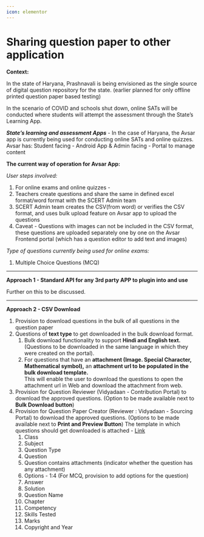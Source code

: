 ```yaml
---
icon: elementor
---
```


# Sharing question paper to other application

**Context:**

In the state of Haryana, Prashnavali is being envisioned as the single source of digital question repository for the state. (earlier planned for only offline printed question paper based testing)

In the scenario of COVID and schools shut down, online SATs will be conducted where students will attempt the assessment through the State’s Learning App.

_**State’s learning and assessment Apps**_ - In the case of Haryana, the Avsar app is currently being used for conducting online SATs and online quizzes.\
Avsar has: Student facing - Android App & Admin facing - Portal to manage content

**The current way of operation for Avsar App:**

_User steps involved:_

1. &#x20;For online exams and online quizzes -&#x20;
2. Teachers create questions and share the same in defined excel format/word format with the SCERT Admin team
3. SCERT Admin team creates the CSV(from word) or verifies the CSV format, and uses bulk upload feature on Avsar app to upload the questions
4. Caveat - Questions with images can not be included in the CSV format, these questions are uploaded separately one by one on the Avsar Frontend portal (which has a question editor to add text and images)

_Type of questions currently being used for online exams:_

1. &#x20;Multiple Choice Questions (MCQ)&#x20;

***

**Approach 1 - Standard API for any 3rd party APP to plugin into and use**

Further on this to be discussed.

&#x20;

***

**Approach 2 - CSV Download**&#x20;

1. Provision to download questions in the bulk of all questions in the question paper
2. Questions of **text type** to get downloaded in the bulk download format.
   1. Bulk download functionality to support **Hindi and English text.** (Questions to be downloaded in the same language in which they were created on the portal).
   2. For questions that have an **attachment (Image. Special Character, Mathematical symbol),** an **attachment url to be populated in the bulk download template.**\
      This will enable the user to download the questions to open the attachment url in Web and download the attachment from web.
3. Provision for Question Reviewer (Vidyadaan - Contribution Portal) to download the approved questions. (Option to be made available next to **Bulk Download button**)
4. Provision for Question Paper Creator (Reviewer : Vidyadaan - Sourcing Portal) to download the approved questions. (Options to be made available next to **Print and Preview Button**) The template in which questions should get downloaded is attached - [Link ](https://docs.google.com/spreadsheets/d/1XAvqLk3GC6OTSjG3RH53dZ7TnxZpnPaX3gJQApEdagE/edit#gid=0)
   1. Class&#x20;
   2. Subject
   3. Question Type
   4. Question
   5. Question contains attachments (indicator whether the question has any attachment)
   6. Options - 1:4 (For MCQ, provision to add options for the question)
   7. Answer
   8. Solution
   9. Question Name
   10. Chapter
   11. Competency
   12. Skills Tested
   13. Marks
   14. Copyright and Year
